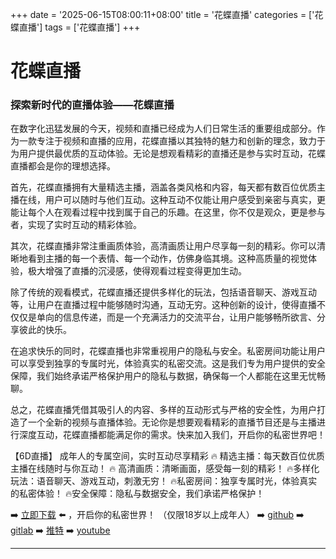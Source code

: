 +++
date = '2025-06-15T08:00:11+08:00'
title = '花蝶直播'
categories = ['花蝶直播']
tags = ['花蝶直播']
+++

# 花蝶直播

### 探索新时代的直播体验——花蝶直播

在数字化迅猛发展的今天，视频和直播已经成为人们日常生活的重要组成部分。作为一款专注于视频和直播的应用，花蝶直播以其独特的魅力和创新的理念，致力于为用户提供最优质的互动体验。无论是想观看精彩的直播还是参与实时互动，花蝶直播都会是你的理想选择。

首先，花蝶直播拥有大量精选主播，涵盖各类风格和内容，每天都有数百位优质主播在线，用户可以随时与他们互动。这种互动不仅能让用户感受到亲密与真实，更能让每个人在观看过程中找到属于自己的乐趣。在这里，你不仅是观众，更是参与者，实现了实时互动的精彩体验。

其次，花蝶直播非常注重画质体验，高清画质让用户尽享每一刻的精彩。你可以清晰地看到主播的每一个表情、每一个动作，仿佛身临其境。这种高质量的视觉体验，极大增强了直播的沉浸感，使得观看过程变得更加生动。

除了传统的观看模式，花蝶直播还提供多样化的玩法，包括语音聊天、游戏互动等，让用户在直播过程中能够随时沟通，互动无穷。这种创新的设计，使得直播不仅仅是单向的信息传递，而是一个充满活力的交流平台，让用户能够畅所欲言、分享彼此的快乐。

在追求快乐的同时，花蝶直播也非常重视用户的隐私与安全。私密房间功能让用户可以享受到独享的专属时光，体验真实的私密交流。这是我们专为用户提供的安全保障，我们始终承诺严格保护用户的隐私与数据，确保每一个人都能在这里无忧畅聊。

总之，花蝶直播凭借其吸引人的内容、多样的互动形式与严格的安全性，为用户打造了一个全新的视频与直播体验。无论你是想要观看精彩的直播节目还是与主播进行深度互动，花蝶直播都能满足你的需求。快来加入我们，开启你的私密世界吧！

【6D直播】
成年人的专属空间，实时互动尽享精彩
🔥 精选主播：每天数百位优质主播在线随时与你互动！
🔥 高清画质：清晰画面，感受每一刻的精彩！
🔥多样化玩法：语音聊天、游戏互动，刺激无穷！
🔥私密房间：独享专属时光，体验真实的私密体验！
🔥安全保障：隐私与数据安全，我们承诺严格保护！

➡️ [立即下载](https://down123.s3.ap-east-1.amazonaws.com/down/down.html?channelCode=blog) ⬅️ ，开启你的私密世界！
（仅限18岁以上成年人）
➡️ [github](https://aldult-live.github.io/)
➡️ [gitlab](https://seo-09598d.gitlab.io/)
➡️ [推特](https://x.com/wegame33)
➡️ [youtube](https://www.youtube.com/@6Dlive)

---
